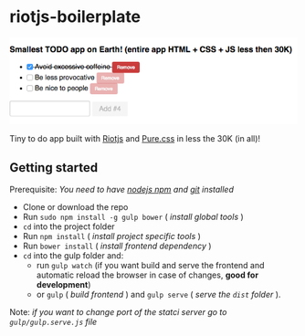 # riotjs-boilerplate

![riotjs](./riotjs.png)

Tiny to do app built with [Riotjs](https://muut.com/riotjs/) and [Pure.css](http://purecss.io/) in less the 30K (in all)!

## Getting started

Prerequisite: *You need to have [nodejs npm](https://nodejs.org/) and [git](https://git-scm.com/) installed*

- Clone or download the repo
- Run ```sudo npm install -g gulp bower``` ( *install global tools* )
- ```cd``` into the project folder
- Run ```npm install``` ( *install project specific tools* )
- Run ```bower install``` ( *install frontend dependency* )
- ```cd``` into the gulp folder and:
    - run ```gulp watch``` (if you want build and serve the frontend and automatic reload the browser in case of changes, **good for development**)
    - or ```gulp``` ( *build frontend* ) and ```gulp serve``` ( *serve the ```dist``` folder* ).

Note: *if you want to change port of the statci server go to ```gulp/gulp.serve.js``` file*
